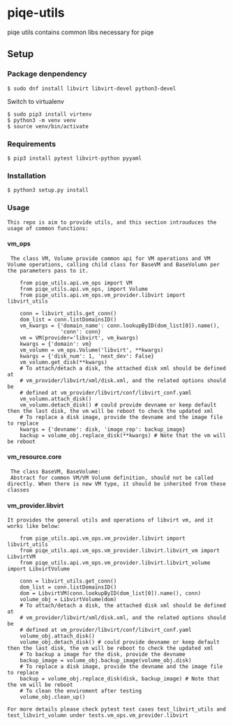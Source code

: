 # piqe-utils
piqe utils contains common libs necessary for piqe 

## Setup

### Package denpendency

    $ sudo dnf install libvirt libvirt-devel python3-devel

Switch to virtualenv

    $ sudo pip3 install virtenv
    $ python3 -m venv venv
    $ source venv/bin/activate

### Requirements
    $ pip3 install pytest libvirt-python pyyaml

### Installation
    $ python3 setup.py install

### Usage

    This repo is aim to provide utils, and this section introuduces the usage of common functions:

#### vm_ops

     The class VM, Volume provide common api for VM operations and VM Volume operations, calling child class for BaseVM and BaseVolumn per the parameters pass to it.

```
    from piqe_utils.api.vm_ops import VM
    from piqe_utils.api.vm_ops, import Volume
    from piqe_utils.api.vm_ops.vm_provider.libvirt import libvirt_utils

    conn = libvirt_utils.get_conn()
    dom_list = conn.listDomainsID()
    vm_kwargs = {'domain_name': conn.lookupByID(dom_list[0]).name(),
                 'conn': conn}
    vm = VM(provider='libvirt', vm_kwargs)
    kwargs = {'domain': vm}
    vm_volumn = vm_ops.Volume('libvirt', **kwargs)
    kwargs = {'disk_num': 1, 'next_dev': False}
    vm_volumn.get_disk(**kwargs)
    # To attach/detach a disk, the attached disk xml should be defined at
    # vm_provider/libvirt/xml/disk.xml, and the related options should be
    # defined at vm_provider/libvirt/conf/libvirt_conf.yaml
    vm_volumn.attach_disk()
    vm_volumn.detach_disk() # could provide devname or keep default then the last disk, the vm will be reboot to check the updated xml
    # To replace a disk image, provide the devname and the image file to replace
    kwargs = {'devname': disk, 'image_rep': backup_image}
    backup = volume_obj.replace_disk(**kwargs) # Note that the vm will be reboot
```

#### vm_resource.core

     The class BaseVM, BaseVolume:
     Abstract for common VM/VM Volunm definition, should not be called directly. When there is new VM type, it should be inherited from these classes

#### vm_provider.libvirt

	It provides the general utils and operations of libvirt vm, and it works like below: 

```
    from piqe_utils.api.vm_ops.vm_provider.libvirt import libvirt_utils
    from piqe_utils.api.vm_ops.vm_provider.libvirt.libvirt_vm import LibvirtVM
    from piqe_utils.api.vm_ops.vm_provider.libvirt.libvirt_volume import LibvirtVolume
        
    conn = libvirt_utils.get_conn()
    dom_list = conn.listDomainsID()
    dom = LibvirtVM(conn.lookupByID(dom_list[0]).name(), conn)
    volume_obj = LibvirtVolume(dom)
    # To attach/detach a disk, the attached disk xml should be defined at 
    # vm_provider/libvirt/xml/disk.xml, and the related options should be
    # defined at vm_provider/libvirt/conf/libvirt_conf.yaml
    volume_obj.attach_disk()
    volume_obj.detach_disk() # could provide devname or keep default then the last disk, the vm will be reboot to check the updated xml
    # To backup a image for the disk, provide the devname
    backup_image = volume_obj.backup_image(volume_obj.disk)
    # To replace a disk image, provide the devname and the image file to replace
    backup = volume_obj.replace_disk(disk, backup_image) # Note that the vm will be reboot
    # To clean the enviroment after testing
    volume_obj.clean_up()
```
	For more details please check pytest test cases test_libvirt_utils and test_libvirt_volumn under tests.vm_ops.vm_provider.libvirt

